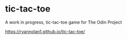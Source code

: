 # tic-tac-toe

A work in progress, tic-tac-toe game for The Odin Project

https://ryannolan1.github.io/tic-tac-toe/
